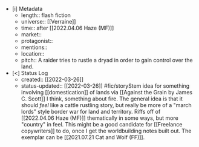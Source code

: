 
- [i] Metadata
	- length:: flash fiction
	- universe:: [[Verraine]]
	- time:: after [[2022.04.06 Haze (MF)]]
	- market::
	- protagonist::
	- mentions::
	- location::
	- pitch:: A raider tries to rustle a dryad in order to gain control over the land. 
- [<]  Status Log
	- created:: [[2022-03-26]]
	- status-updated:: [[2022-03-26]] #fic/storyStem idea for something involving [[domestication]] of lands via [[Against the Grain by James C. Scott]] I think, something about fire. The general idea is that it should _feel_ like a cattle rustling story, but really be more of a "march lords" style border war for land and territory. Riffs off of [[2022.04.06 Haze (MF)]] thematically in some ways, but more "country" in feel. This might be a good candidate for [[Freelance copywriters]] to do, once I get the worldbuilding notes built out. The exemplar can be [[2021.07.21 Cat and Wolf (FF)]].


